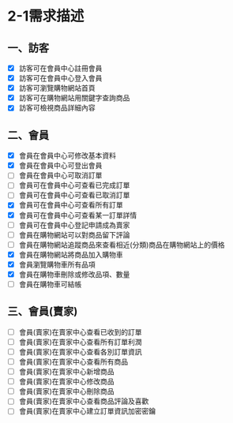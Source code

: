 # 2-1需求描述

## 一、訪客
- [x] 訪客可在會員中心註冊會員
- [x] 訪客可在會員中心登入會員
- [x] 訪客可瀏覽購物網站首頁
- [x] 訪客可在購物網站用關鍵字查詢商品
- [x] 訪客可檢視商品詳細內容

## 二、會員
- [x] 會員在會員中心可修改基本資料
- [x] 會員在會員中心可登出會員
- [ ] 會員在會員中心可取消訂單
- [ ] 會員可在會員中心可查看已完成訂單
- [ ] 會員可在會員中心可查看已取消訂單
- [x] 會員可在會員中心可查看所有訂單
- [x] 會員可在會員中心可查看某一訂單詳情
- [ ] 會員可在會員中心登記申請成為賣家
- [ ] 會員在購物網站可以對商品留下評論
- [ ] 會員在購物網站追蹤商品來查看相近(分類)商品在購物網站上的價格
- [x] 會員在購物網站將商品加入購物車
- [x] 會員瀏覽購物車所有品項
- [x] 會員在購物車刪除或修改品項、數量
- [ ] 會員在購物車可結帳

## 三、會員(賣家)
- [ ] 會員(賣家)在賣家中心查看已收到的訂單
- [ ] 會員(賣家)在賣家中心查看所有訂單利潤
- [ ] 會員(賣家)在賣家中心查看各別訂單資訊
- [ ] 會員(賣家)在賣家中心查看所有商品
- [ ] 會員(賣家)在賣家中心新增商品
- [ ] 會員(賣家)在賣家中心修改商品
- [ ] 會員(賣家)在賣家中心刪除商品
- [ ] 會員(賣家)在賣家中心查看商品評論及喜歡
- [ ] 會員(賣家)在賣家中心建立訂單資訊加密密鑰 
